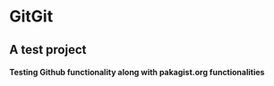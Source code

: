 # GitGit

## A test project

#### Testing Github functionality along with pakagist.org functionalities
